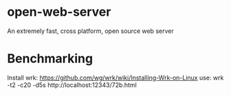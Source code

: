 # open-web-server
An extremely fast, cross platform, open source web server

# Benchmarking
Install wrk: https://github.com/wg/wrk/wiki/Installing-Wrk-on-Linux
use: wrk -t2 -c20 -d5s http://localhost:12343/72b.html
